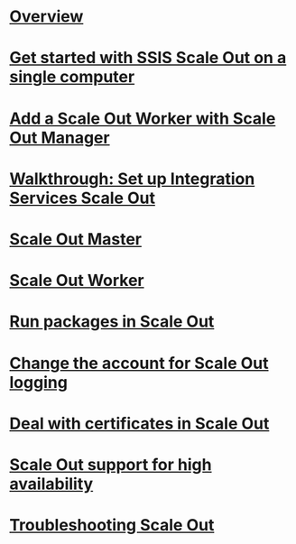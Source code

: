 # [Overview](integration-services-ssis-scale-out.md)
# [Get started with SSIS Scale Out on a single computer](get-started-with-ssis-scale-out-onebox.md)
# [Add a Scale Out Worker with Scale Out Manager](add-scale-out-worker.md)
# [Walkthrough: Set up Integration Services Scale Out](walkthrough-set-up-integration-services-scale-out.md)
# [Scale Out Master](integration-services-ssis-scale-out-master.md)
# [Scale Out Worker](integration-services-ssis-scale-out-worker.md)
# [Run packages in Scale Out](run-packages-in-integration-services-ssis-scale-out.md)
# [Change the account for Scale Out logging](change-logdb-account.md)
# [Deal with certificates in Scale Out](deal-with-certificates-in-ssis-scale-out.md)
# [Scale Out support for high availability](scale-out-support-for-high-availability.md)
# [Troubleshooting Scale Out](troubleshooting-scale-out.md)